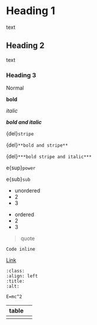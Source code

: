 # Heading 1
text
## Heading 2
text
### Heading 3

Normal

**bold**

*italic*

***bold and italic***

{del}`stripe`

{del}`**bold and stripe**`

{del}`***bold stripe and italic***`

e{sup}`power`

e{sub}`sub`

*   unordered
*   2
*   3

<!---->

*   ordered
*   2
*   3

> quote

`Code inline`

[Link ](https://t3.ftcdn.net/jpg/08/05/37/86/360_F_805378692_5qD8Onoa59aPeekAdZQQNLlAmcQV9iRN.jpg "Link ")



```{image} https://t3.ftcdn.net/jpg/08/05/37/86/360_F_805378692_5qD8Onoa59aPeekAdZQQNLlAmcQV9iRN.jpg
:class: 
:align: left
:title: 
:alt: 
```

```{math}
E=mc^2
```





| table |   |
| ----- | - |
|       |   |

